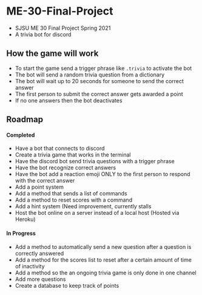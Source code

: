 # ME-30-Final-Project
 - SJSU ME 30 Final Project Spring 2021
 - A trivia bot for discord
 
 ## How the game will work
 - To start the game send a trigger phrase like `.trivia` to activate the bot
 - The bot will send a random trivia question from a dictionary
 - The bot will wait up to 20 seconds for someone to send the correct answer
 - The first person to submit the correct answer gets awarded a point
 - If no one answers then the bot deactivates



## Roadmap
#### Completed
- Have a bot that connects to discord
- Create a trivia game that works in the terminal
- Have the discord bot send trivia questions with a trigger phrase
- Have the bot recognize correct answers
- Have the bot add a reaction emoji ONLY to the first person to respond with the correct answer
- Add a point system
- Add a method that sends a list of commands
- Add a method to reset scores with a command
- Add a hint system (Need improvement, currently stalls
- Host the bot online on a server instead of a local host (Hosted via Heroku)
#### In Progress
- Add a method to automatically send a new question after a question is correctly answered
- Add a method for the scores list to reset after a certain amount of time of inactivity
- Add a method so the an ongoing trivia game is only done in one channel
- Add more questions
- Create a database to keep track of points
